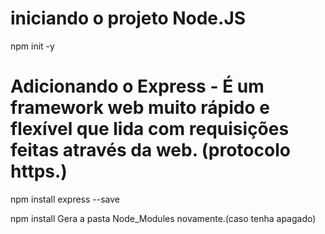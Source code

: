 # iniciando o projeto Node.JS

  npm init -y

# Adicionando o Express - É um framework web muito rápido e flexível que lida com requisições feitas através da web. (protocolo https.)

  npm install express --save

  npm install 
    Gera a pasta Node_Modules novamente.(caso tenha apagado)

  